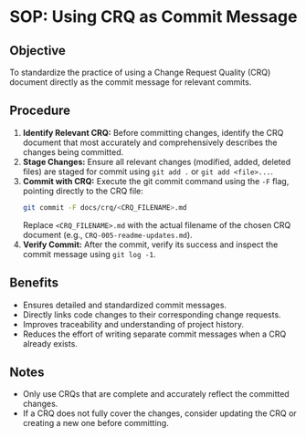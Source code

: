 # SOP: Using CRQ as Commit Message

## Objective

To standardize the practice of using a Change Request Quality (CRQ) document directly as the commit message for relevant commits.

## Procedure

1.  **Identify Relevant CRQ:** Before committing changes, identify the CRQ document that most accurately and comprehensively describes the changes being committed.
2.  **Stage Changes:** Ensure all relevant changes (modified, added, deleted files) are staged for commit using `git add .` or `git add <file>...`.
3.  **Commit with CRQ:** Execute the git commit command using the `-F` flag, pointing directly to the CRQ file:
    ```bash
    git commit -F docs/crq/<CRQ_FILENAME>.md
    ```
    Replace `<CRQ_FILENAME>.md` with the actual filename of the chosen CRQ document (e.g., `CRQ-005-readme-updates.md`).
4.  **Verify Commit:** After the commit, verify its success and inspect the commit message using `git log -1`.

## Benefits

*   Ensures detailed and standardized commit messages.
*   Directly links code changes to their corresponding change requests.
*   Improves traceability and understanding of project history.
*   Reduces the effort of writing separate commit messages when a CRQ already exists.

## Notes

*   Only use CRQs that are complete and accurately reflect the committed changes.
*   If a CRQ does not fully cover the changes, consider updating the CRQ or creating a new one before committing.

